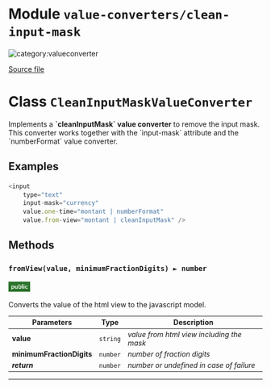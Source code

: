 # Module `value-converters/clean-input-mask`

![category:valueconverter](https://img.shields.io/badge/category-valueconverter-085a8a.svg?style=flat-square)



[Source file](..\src\value-converters\clean-input-mask.js)

# Class `CleanInputMaskValueConverter`

Implements a **&#x60;cleanInputMask&#x60; value converter** to remove the input mask.
This converter works together with the &#x60;input-mask&#x60; attribute and the &#x60;numberFormat&#x60; value converter.

## Examples

```javascript
<input
    type="text"
    input-mask="currency"
    value.one-time="montant | numberFormat"
    value.from-view="montant | cleanInputMask" />
```

## Methods

### `fromView(value, minimumFractionDigits) ► number`

![modifier: public](images/badges/modifier-public.png)

Converts the value of the html view to the javascript model.

Parameters | Type | Description
--- | --- | ---
__value__ | `string` | *value from html view including the mask*
__minimumFractionDigits__ | `number` | *number of fraction digits*
__*return*__ | `number` | *number or undefined in case of failure*

---
